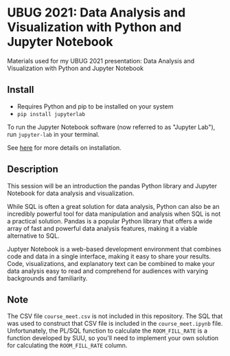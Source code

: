 # UBUG 2021: Data Analysis and Visualization with Python and Jupyter Notebook
Materials used for my UBUG 2021 presentation: Data Analysis and Visualization with Python and Jupyter Notebook

## Install
- Requires Python and pip to be installed on your system
- `pip install jupyterlab`

To run the Jupyter Notebook software (now referred to as "Jupyter Lab"), run `jupyter-lab` in your terminal.

See [here](https://jupyterlab.readthedocs.io/en/stable/getting_started/installation.html) for more details on installation.

## Description
This session will be an introduction the pandas Python library and Jupyter Notebook for data analysis and visualization.

While SQL is often a great solution for data analysis, Python can also be an incredibly powerful tool for data manipulation and analysis when SQL is not a practical solution. Pandas is a popular Python library that offers a wide array of fast and powerful data analysis features, making it a viable alternative to SQL.

Juptyer Notebook is a web-based development environment that combines code and data in a single interface, making it easy to share your results. Code, visualizations, and explanatory text can be combined to make your data analysis easy to read and comprehend for audiences with varying backgrounds and familiarity.

## Note
The CSV file `course_meet.csv` is not included in this repository. The SQL that was used to construct that CSV file is included in the `course_meet.ipynb` file. Unfortunately, the PL/SQL function to calculate the `ROOM_FILL_RATE` is a function developed by SUU, so you'll need to implement your own solution for calculating the `ROOM_FILL_RATE` column.
